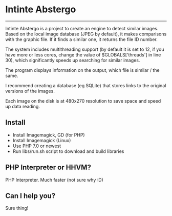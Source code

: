 # Intinte Abstergo
___

Intinte Abstergo is a project to create an engine to detect similar images. Based on the local image database (JPEG by default), it makes comparisons with the graphic file. If it finds a similar one, it returns the file ID number.

The system includes multithreading support (by default it is set to 12, if you have more or less cores, change the value of $GLOBALS['threads'] in line 30), which significantly speeds up searching for similar images.

The program displays information on the output, which file is similar / the same.

I recommend creating a database (eg SQLite) that stores links to the original versions of the images.

Each image on the disk is at 480x270 resolution to save space and speed up data reading.

## Install

* Install Imagemagick, GD (for PHP)
* Install Imagemagick (Linux)
* Use PHP 7.0 or newest
* Run libs/run.sh script to download and build libraries

## PHP Interpreter or HHVM?

PHP Interpreter. Much faster (not sure why :D)

## Can I help you?

Sure thing!
